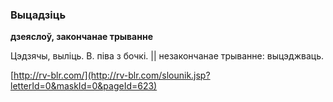 ### Выцадзіць
**дзеяслоў, закончанае трыванне**

Цэдзячы, выліць. В. піва з бочкі. || незакончанае трыванне: выцэджваць.

<a rel="author">[http://rv-blr.com/](http://rv-blr.com/slounik.jsp?letterId=0&maskId=0&pageId=623)</a>

